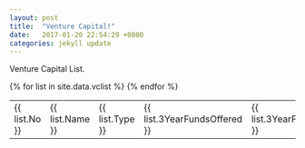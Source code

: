 ```yaml
---
layout: post
title:  "Venture Capital!"
date:   2017-01-20 22:54:29 +0800
categories: jekyll update
---
```

Venture Capital List.

<table  align="left">
 {% for list in site.data.vclist %}
  <tr>
   <td>
        {{ list.No }}
    </td>
     <td>
        {{ list.Name }}
    </td>
      <td>
        {{ list.Type }}
    </td>
     <td>
        {{ list.3YearFundsOffered }}
    </td>
    <td>
        {{ list.3YearFundsSold }}
    </td>
     <td>
        {{ list.EstMostRecentFundDate }}
    </td>
    <td>
        {{ list.InvestorLocation }}
    </td>
    <td>
        {{ list.InvestorCity }}
    </td>
      <td>
        {{ list.InvestorState }}
    </td>
     <td>
        {{ list.InvestorCountry }}
    </td>
     <td>
        {{ list.PortfolioSize }}
    </td>
       <td>
        {{ list.NumberofDeals }}
    </td>
    <td>
        {{ list.Website }}
    </td>
    <td>
        {{ list.AverageGrowthScore}}
    </td>
  </tr>
  {% endfor %}
</table>
